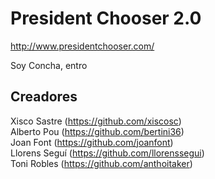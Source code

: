 # President Chooser 2.0

http://www.presidentchooser.com/

Soy Concha, entro

## Creadores
Xisco Sastre (https://github.com/xiscosc) <br>
Alberto Pou (https://github.com/bertini36) <br>
Joan Font (https://github.com/joanfont) <br>
Llorens Seguí (https://github.com/llorenssegui) <br>
Toni Robles (https://github.com/anthoitaker)
    
